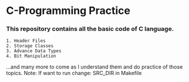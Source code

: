 # C-Programming Practice

### This repository contains all the basic code of C language.

~~~
1. Header Files
2. Storage Classes
3. Advance Data Types
4. Bit Manipulation
~~~

...and many more to come as I understand them and do practice of those topics.
Note: If want to run change:
    SRC_DIR
    in Makefile